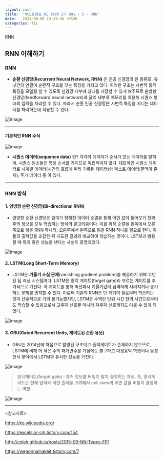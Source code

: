 ```yaml
---
layout: post
title:  "부스트캠프 AI Tech 2기 Day - 5 - RNN"
date:   2021-08-06 13:15:36 +0530
categories: TIL
---
```


RNN

## RNN 이해하기


### RNN


- **순환 신경망(Recurrent Neural Network, RNN)** 은 인공 신경망의 한 종류로, 유닛간의 연결이 순환적 구조를 갖는 특징을 가지고 있다. 이러한 구조는 사변적 동적 특징을  모델링 할 수 있도록 신경망 내부에 상태를 저장할 수 있게 해주므로 순방향 신경망(feedforward neural network)과 달리 내부의 메모리를 이용해 시퀀스 형태의 입력을 처리할 수 있다. 따라서 순환 인공 신경망은 시변적 특징을 지니는 데이터를 처리하는데 적용할 수 있다.

![image](https://user-images.githubusercontent.com/61610411/128448274-3545b680-1328-4060-bcb1-b01eb296cce6.png)

---
#### 기본적인 RNN 수식


![image](https://user-images.githubusercontent.com/61610411/128448833-a5ecef81-16f3-4ebd-9914-d2c760c9bb22.png)

- **시퀀스 데이터(sequence data)** 란?
 각각의 데이터가 순서가 있는 데이터를 말하며, 시퀀스 원소들은 특정 순서를 가지므로 독립적이지 않다.
 대표적인 시퀀스 데이터로 시계열 데이터(시간의 흐름에 따라 기록된 데이터)와 텍스트 데이터(문맥이 존재), 주가 데이터 등 이 있다.

---
### RNN 방식

#### 1. 양방향 순환 신경망(Bi-directional RNN)
- 양방향 순환 신경망은 길이가 정해진 데이터 순열을 통해 어떤 값이 들어오기 전과 후의 정보를 모두 학습하는 방식의 알고리즘이다. 이를 위해 순열을 왼쪽에서 오른쪽으로 읽을 RNN 하나와, 오른쪽에서 왼쪽으로 읽을 RNN 하나를 필요로 한다. 이 둘의 출력값을 조합한 뒤 지도된 결과와 비교하여 학습하는 것이다. LSTM과 병용할 때 특히 좋은 성능을 낸다는 사실이 증명되었다.

![image](https://user-images.githubusercontent.com/61610411/128449766-485faf0d-5c8c-4dad-9717-d3a0f8f7e3b4.png)


#### 2. LSTM(Long Short-Term Memory)
- LSTM은 **기울기 소실 문제**(vanishing gradient problem)를 해결하기 위해 고안된 딥 러닝 시스템이다. LSTM은 망각 게이트(forget gate)라 부르는 게이트를 추가적으로 가진다. 이 게이트를 통해 역전파시 기울기값이 급격하게 사라지거나 증가하는 문제를 방지할 수 있다. 이로써 기존의 RNN은 먼 과거의 일로부터 학습하는 것이 산술적으로 거의 불가능했지만, LSTM은 수백만 단위 시간 전의 사건으로부터도 학습할 수 있음으로서 고주파 신호뿐 아니라 저주파 신호까지도 다룰 수 있게 되었다.


![image](https://user-images.githubusercontent.com/61610411/128453202-17a26968-a9e5-4eac-88df-46826c6e4828.png)


#### 3. GRU(Gated Recurrent Units, 게이트된 순환 유닛)
 - GRU는 2014년에 처음으로 발명된 구조이고 출력게이트가 존재하지 않으므로, LSTM에 비해 더 적은 수의 매개변수를 가짐에도 불구하고 다성음악 학습이나 음성 인식 분야에서 LSTM과 유사한 성능을 가진다.


![image](https://user-images.githubusercontent.com/61610411/128453464-e0605a7c-98ee-4815-ac24-1c29e2b329d4.png)


> 망각게이트(forget gate) : 과거 정보를 버릴지 말지 결정하는 과정. 즉, 망각게이트는 현재 입력과 이전 출력을 고려해서 cell state의 어떤 값을 버릴지 결정하는 역할.

![image](https://user-images.githubusercontent.com/61610411/128453619-77c1f37d-ea78-4124-8e70-594cb01a9dce.png)

---

<참고자료> 

https://ko.wikipedia.org/


https://excelsior-cjh.tistory.com/154


http://colah.github.io/posts/2015-09-NN-Types-FP/


https://wegonnamakeit.tistory.com/7